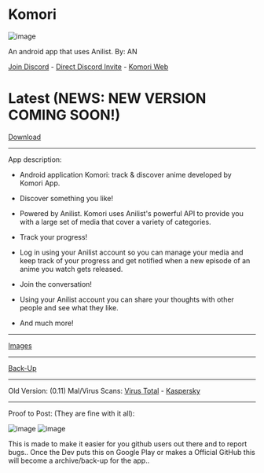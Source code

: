 # Komori
![image](https://user-images.githubusercontent.com/88599122/229846555-39225bc7-7db4-4bfc-8abb-0306ceaf51ff.png)

An android app that uses Anilist. By: AN

[Join Discord](https://komori.neocities.org/discord) - [Direct Discord Invite](https://discord.gg/kCdCfRdq3Q) - [Komori Web](https://komori.neocities.org/) 
# Latest (NEWS: NEW VERSION COMING SOON!)
[Download](https://github.com/MarshMeadow/Komori/releases/download/v0.11/0.11.apk)

----

App description:

- Android application Komori: track & discover anime developed by Komori App.

- Discover something you like!

- Powered by Anilist. Komori uses Anilist's powerful API to provide you with a large set of media that cover a variety of categories.

- Track your progress!

- Log in using your Anilist account so you can manage your media and keep track of your progress and get notified when a new episode of an anime you watch gets released.

- Join the conversation!

- Using your Anilist account you can share your thoughts with other people and see what they like.

- And much more!

----
[Images](https://mega.nz/folder/4D8jFKjZ#dhCKbPcad_uwGv6gU1ApnA/folder/EO0wGQaS)

----
[Back-Up](https://komori.neocities.org/back-up)

----
Old Version: (0.11) Mal/Virus Scans: [Virus Total](https://www.virustotal.com/gui/file/607c430e04aa73abc54f3e9d35fd43015d25e708ffbb47dec3ff458de9ced485) - [Kaspersky](https://opentip.kaspersky.com/607C430E04AA73ABC54F3E9D35FD43015D25E708FFBB47DEC3FF458DE9CED485/results?tab=upload)

----
Proof to Post: (They are fine with it all):

![image](https://github.com/MarshMeadow/Komori/assets/88599122/53dba3f9-9536-4fef-adf5-ca4c03b26aa0)
![image](https://github.com/MarshMeadow/Komori/assets/88599122/676a0f26-7dd5-4871-8a2a-2eaa4fe24a9a)

This is made to make it easier for you github users out there and to report bugs..
Once the Dev puts this on Google Play or makes a Official GitHub this will become a archive/back-up for the app..
